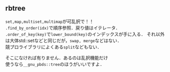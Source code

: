 ## rbtree
`set,map,multiset,multimap`が可乱択で！！  
`.find_by_order(idx)`で順序参照．戻り値はイテレータ．  
`.order_of_key(key)`で`lower_bound(key)`のインデックスが手に入る．
それ以外は大体std::setなどと同じだが，`swap, merge`などはない．  
競プロライブラリによくある`split`などもない．  

そこになければ有りません．あるのは乱択機能だけ  
使うなら`__gnu_pbds::tree`のほうがいいですよ．